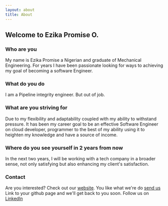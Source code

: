 ```yaml
---
layout: about
title: About
---
```


## Welcome to Ezika Promise O.


### Who are you

My name is Ezika Promise a Nigerian and graduate of Mechanical Engineering. For years I have been passionate looking for ways to achieving my goal of becoming a software Engineer. 


### What do you do

I am a Pipeline integrity engineer. But out of job.


### What are you striving for

Due to my flexibility and adaptability coupled with my ability to withstand pressure. It has been my career goal to be an effective Software Engineer on cloud developer, programmer to the best of my ability using it to heighten my knowledge and have a source of income. 


### Where do you see yourself in 2 years from now

In the next two years, I will be working with  a tech company in a broader sense, not only satisfying but also enhancing my client's satisfaction. 


### Contact 

Are you interested? Check out our [website](http://ezipro.github.io). You like what we're do [send us](https://github.com/ezipro/ezipro.github.io)
Link to your github page and we'll get back to you soon. Follow us on [LinkedIn](https://www.linkedin.com/public-profile)
